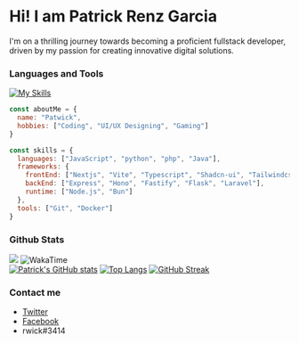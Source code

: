 # Hi! I am Patrick Renz Garcia
I'm on a thrilling journey towards becoming a proficient fullstack developer, driven by my passion for creating innovative digital solutions.

### Languages and Tools
[![My Skills](https://skillicons.dev/icons?i=html,css,js,ts,php,python,java,cs,mysql,postgresql,scss,tailwind,git,react,nodejs,express,next,prisma,laravel,django,vercel,planetscale,vscode&perline=9)](https://skillicons.dev)

```javascript
const aboutMe = {
  name: "Patwick",
  hobbies: ["Coding", "UI/UX Designing", "Gaming"]
}

const skills = {
  languages: ["JavaScript", "python", "php", "Java"],
  frameworks: {
    frontEnd: ["Nextjs", "Vite", "Typescript", "Shadcn-ui", "Tailwindcss"],
    backEnd: ["Express", "Hono", "Fastify", "Flask", "Laravel"],
    runtime: ["Node.js", "Bun"]
  },
  tools: ["Git", "Docker"]
}
```

### Github Stats
![](https://komarev.com/ghpvc/?username=trickrenzgarcia&style=flat) ![WakaTime](https://wakatime.com/badge/user/waka_acf08abf-8545-4515-84a7-f506bdf95961.svg) <br>
[![Patrick's GitHub stats](https://github-readme-stats.vercel.app/api?username=trickrenzgarcia&theme=gruvbox&show_icons=true)](https://github.com/anuraghazra/github-readme-stats)
[![Top Langs](https://github-readme-stats.vercel.app/api/top-langs/?username=trickrenzgarcia&theme=gruvbox&layout=compact)](https://github.com/anuraghazra/github-readme-stats)
[![GitHub Streak](https://streak-stats.demolab.com/?user=trickrenzgarcia&theme=gruvbox)](https://git.io/streak-stats)

### Contact me
- [Twitter](https://twitter.com/yourizumi6)
- [Facebook](https://www.facebook.com/trickrenz)
- rwick#3414
